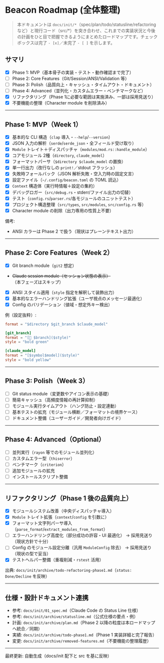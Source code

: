# Beacon Roadmap (全体整理)

> 本ドキュメントは `docs/init/*`（spec/plan/todo/statusline/refactoring など）と現行コード（src/*）を突き合わせ、これまでの実装状況と今後の計画をひと目で把握できるようにまとめたロードマップです。チェックボックスは完了 `- [x]`／未完了 `- [ ]` を示します。

## サマリ
- [x] Phase 1: MVP（基本骨子の実装・テスト・動作確認まで完了）
- [ ] Phase 2: Core Features（Git/Session/ANSI/Validation 等）
- [ ] Phase 3: Polish（品質向上・キャッシュ・タイムアウト・ドキュメント）
- [ ] Phase 4: Advanced（並列化・カスタムエラー・ベンチマークなど）
- [x] リファクタリング（Phase 1に必要な範囲は実施済み、一部は採用見送り）
- [x] 不要機能の整理（Character module を削除済み）

---

## Phase 1: MVP（Week 1）
- [x] 基本的な CLI 構造（`clap` 導入・`--help`/`--version`）
- [x] JSON 入力の解析（`serde`/`serde_json`・全フィールド受け取り）
- [x] `Module` トレイト＋ディスパッチャ（`modules/mod.rs::handle_module`）
- [x] コアモジュール 2種（`directory`, `claude_model`）
- [x] フォーマットパーサ（`$directory $claude_model` の置換）
- [x] 単一行出力（改行なしの `print!`／stdout フラッシュ）
- [x] 失敗時フォールバック（JSON 解析失敗・空入力時の固定文言）
- [x] 設定ファイル（`~/.config/beacon.toml` の TOML 読込）
- [x] `Context` 構造体（実行時情報＋設定の集約）
- [x] デバッグロガー（`src/debug.rs`・stderr/ファイル出力の切替）
- [x] テスト（`config.rs`/`parser.rs`/各モジュールのユニットテスト）
- [x] プロジェクト構造整理（`src/types`, `src/modules`, `src/config.rs` 等）
- [x] Character module の削除（出力専用の性質上不要）

備考:
- ANSI カラーは Phase 2 で扱う（現状はプレーンテキスト出力）

---

## Phase 2: Core Features（Week 2）
- [x] Git branch module（`git2` 想定）
- ~~Claude session module（セッション状態の表示）~~（本フェーズはスキップ）
- [x] ANSI スタイル適用（`style` 指定を解釈して装飾出力）
- [x] 基本的なエラーハンドリング拡張（ユーザ視点のメッセージ最適化）
- [x] Config のバリデーション（値域・想定外キー検出）

例（設定抜粋）:

```toml
format = "$directory $git_branch $claude_model"

[git_branch]
format = "[🌿 $branch]($style)"
style = "bold green"

[claude_model]
format = "[$symbol$model]($style)"
style = "bold yellow"
```

---

## Phase 3: Polish（Week 3）
- [ ] Git status module（変更数やアイコン表示の基礎）
- [ ] 簡易キャッシュ（高頻度情報の再計算抑制）
- [ ] モジュール実行タイムアウト（ハング防止・設定連動）
- [ ] 基本テストの拡充（モジュール横断／フォーマットの境界ケース）
- [ ] ドキュメント整備（ユーザーガイド／開発者向けガイド）

---

## Phase 4: Advanced（Optional）
- [ ] 並列実行（`rayon` 等でのモジュール並列化）
- [ ] カスタムエラー型（`thiserror`）
- [ ] ベンチマーク（`criterion`）
- [ ] 追加モジュールの拡充
- [ ] インストールスクリプト整備

---

## リファクタリング（Phase 1 後の品質向上）
- [x] モジュールシステム改善（中央ディスパッチャ導入）
- [x] `Module` トレイト拡張（`context`/`config` を引数に）
- [x] フォーマット文字列パーサ導入（`parse_format`/`extract_modules_from_format`）
- [ ] エラーハンドリング高度化（部分成功の許容・UI 最適化） → 採用見送り（現状方針で十分）
- [ ] Config のモジュール設定分離（汎用 `ModuleConfig` 除去） → 採用見送り（現状の型で妥当）
- [x] テストヘルパー整備（重複削減・`rstest` 活用）

出典: `docs/init/archive/todo-refactoring-phase1.md`（`status: Done/Decline` を反映）

---

## 仕様・設計ドキュメント連携
- 参考: `docs/init/01_spec.md`（Claude Code の Status Line 仕様）
- 参考: `docs/init/archive/statusline.md`（公式仕様の要点・例）
- 計画: `docs/init/archive/plan.md`（Phase 2 以降の粒度は本ロードマップへ統合／同期）
- 実績: `docs/init/archive/todo-phase1.md`（Phase 1 実装詳細と完了報告）
- 変更: `docs/init/archive/removed-features.md`（不要機能の整理履歴）

---

最終更新: 自動生成（docs/init 配下と src を基に反映）
